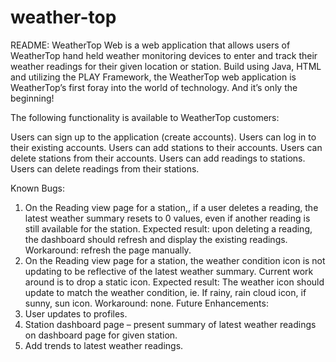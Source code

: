 # weather-top

README: 
WeatherTop Web is a web application that allows users of WeatherTop hand held weather monitoring devices to enter and track their weather readings for their given location or station. 
Build using Java, HTML and utilizing the PLAY Framework, the WeatherTop web application is WeatherTop’s first foray into the world of technology. And it’s only the beginning! 

The following functionality is available to WeatherTop customers: 

Users can sign up to the application (create accounts).
Users can log in to their existing accounts. 
Users can add stations to their accounts. 
Users can delete stations from their accounts. 
Users can add readings to stations. 
Users can delete readings from their stations. 

Known Bugs: 
1.	On the Reading view page for a station,, if a user deletes a reading, the latest weather summary resets to 0 values, even if another reading is still available for the station. 
Expected result: upon deleting a reading, the dashboard should refresh and display the existing readings. 
Workaround: refresh the page manually. 
2.	On the Reading view page for a station, the weather condition icon is not updating to be reflective of the latest weather summary. Current work around is to drop a static icon. 
Expected result: The weather icon should update to match the weather condition, ie. If rainy, rain cloud icon, if sunny, sun icon. 
Workaround: none. 
Future Enhancements: 
1.	User updates to profiles. 
2.	Station dashboard page – present summary of latest weather readings on dashboard page for given station. 
3.	Add trends to latest weather readings. 
